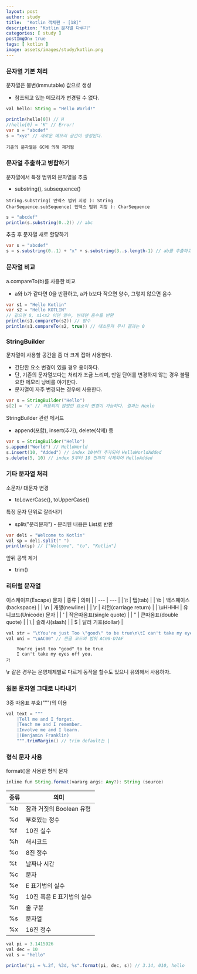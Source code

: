 ```yaml
---
layout: post
author: study
title:  "Kotlin 객체편 - [18]"
description: "Kotlin 문자열 다루기"
categories: [ study ]
postImgOn: true
tags: [ kotlin ]
image: assets/images/study/kotlin.png
---
```


### 문자열 기본 처리
문자열은 불변(immutable) 값으로 생성
- 참조되고 있는 메모리가 변경될 수 없다.

```java
val hello: String = "Hello World!"

println(hello[0]) // H
//hello[0] = 'K' // Error!
var s = "abcdef"
s = "xyz" // 새로운 메모리 공간이 생성된다.
```

`기존의 문자열은 GC에 의해 제거됨`


### 문자열 추출하고 병합하기
문자열에서 특정 범위의 문자열을 추출
- substring(), subsequence()
```
String.substring( 인덱스 범위 지정 ): String
CharSequence.subSequence( 인덱스 범위 지정 ): CharSequence
```
```java
s = "abcdef"
println(s.substring(0..2)) // abc
```

추출 후 문자열 새로 할당하기
```java
var s = "abcdef"
s = s.substring(0..1) + "x" + s.substring(3..s.length-1) // ab를 추출하고 x를 덧붙이고 다시 def를 추출 -> abxdef
```

### 문자열 비교

a.compareTo(b)를 사용한 비교
- a와 b가 같다면 0을 반환하고, a가 b보다 작으면 양수, 그렇지 않으면 음수
```java
var s1 = "Hello Kotlin"
var s2 = "Hello KOTLIN"
// 같으면 0, s1<s2 이면 양수, 반대면 음수를 반환
println(s1.compareTo(s2)) // 양수
println(s1.compareTo(s2, true)) // 대소문자 무시 결과는 0
```

### StringBuilder
문자열이 사용할 공간을 좀 더 크게 잡아 사용한다.
- 간단한 요소 변경이 있을 경우 용이하다.
- 단, 기존의 문자열보다는 처리가 조금 느리며, 만일 단어를 변경하지 않는 경우 불필요한 메모리 낭비를 야기한다.
- 문자열이 자주 변경되는 경우에 사용한다.

```java
var s = StringBuilder("Hello")
s[2] = 'x' // 허용되지 않았던 요소이 변경이 가능하다. 결과는 Hexlo
```

StringBuilder 관련 메서드
- append(포함), insert(추가), delete(삭제) 등
```java
var s = StringBuilder("Hello")
s.append("World") // HelloWorld
s.insert(10, "Added") // index 10부터 추가되어 HelloWorldAdded
s.delete(5, 10) // index 5부터 10 전까지 삭제되어 HelloAdded
```


### 기타 문자열 처리

소문자/ 대문자 변경
- toLowerCase(), toUpperCase()

특정 문자 단위로 잘라내기
- split("분리문자") - 분리된 내용은 List로 반환
```java
var deli = "Welcome to Kotlin"
val sp = deli.split(" ")
println(sp) // ["Welcome", "to", "Kotlin"]
```

앞뒤 공백 제거
- trim()


### 리터럴 문자열
이스케이프(Escape) 문자
| 종류 | 의미 |
| --- | --- |
| \t | 탭(tab) |
| \b | 백스페이스(backspace) |
| \n | 개행(newline) |
| \r | 리턴(carriage return) |
| \uHHHH | 유니코드(Unicode) 문자 |
| \' | 작은따옴표(single quote) |
| \" | 큰따옴표(double quote) |
| \\ | 슬래시(slash) |
| \$ | 달러 기호(dollar) |


```java
val str = "\tYou're just Too \"good\" to be true\n\tI can't take my eyes off you."
val uni = "\uAC00" // 한글 코드의 범위 AC00-D7AF
```
```
    You're just too "good" to be true
    I can't take my eyes off you.
가
```

\r 같은 경우는 운영체제별로 다르게 동작을 할수도 있으니 유의해서 사용하자.


### 원본 문자열 그대로 나타내기

3중 따옴표 부호(""")의 이용
```java
val text = """
    |Tell me and I forget.
    |Teach me and I remember.
    |Involve me and I learn.
    |(Benjamin Franklin)
    """.trimMargin() // trim default는 |
```

### 형식 문자 사용
format()을 사용한 형식 문자
```java
inline fun String.format(vararg args: Any?): String (source)
```

| 종류 | 의미 |
| --- | --- |
| %b | 참과 거짓의 Boolean 유형 |
| %d | 부호있는 정수 |
| %f | 10진 실수 |
| %h | 해시코드 |
| %o | 8진 정수 |
| %t | 날짜나 시간 |
| %c | 문자 |
| %e | E 표기법의 실수 |
| %g | 10진 혹은 E 표기법의 실수 |
| %n | 줄 구분 |
| %s | 문자열 |
| %x | 16진 정수 |

```java
val pi = 3.1415926
val dec = 10
val s = "hello"

println("pi = %.2f, %3d, %s".format(pi, dec, s)) // 3.14, 010, hello
```